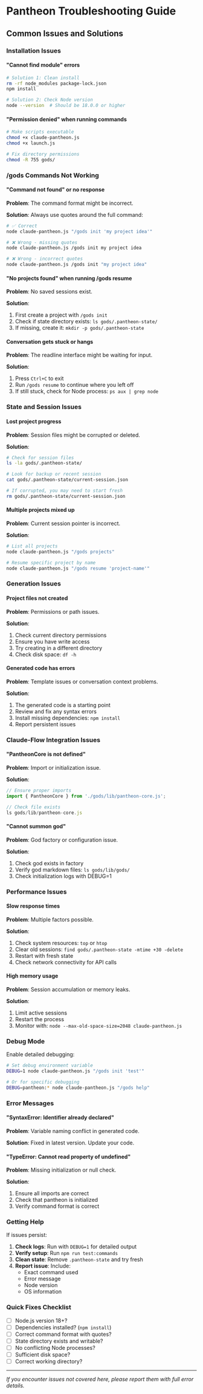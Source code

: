 # Pantheon Troubleshooting Guide

## Common Issues and Solutions

### Installation Issues

#### "Cannot find module" errors
```bash
# Solution 1: Clean install
rm -rf node_modules package-lock.json
npm install

# Solution 2: Check Node version
node --version  # Should be 18.0.0 or higher
```

#### "Permission denied" when running commands
```bash
# Make scripts executable
chmod +x claude-pantheon.js
chmod +x launch.js

# Fix directory permissions
chmod -R 755 gods/
```

### /gods Commands Not Working

#### "Command not found" or no response
**Problem**: The command format might be incorrect.

**Solution**: Always use quotes around the full command:
```bash
# ✅ Correct
node claude-pantheon.js "/gods init 'my project idea'"

# ❌ Wrong - missing quotes
node claude-pantheon.js /gods init my project idea

# ❌ Wrong - incorrect quotes
node claude-pantheon.js /gods init "my project idea"
```

#### "No projects found" when running /gods resume
**Problem**: No saved sessions exist.

**Solution**: 
1. First create a project with `/gods init`
2. Check if state directory exists: `ls gods/.pantheon-state/`
3. If missing, create it: `mkdir -p gods/.pantheon-state`

#### Conversation gets stuck or hangs
**Problem**: The readline interface might be waiting for input.

**Solution**:
1. Press `Ctrl+C` to exit
2. Run `/gods resume` to continue where you left off
3. If still stuck, check for Node process: `ps aux | grep node`

### State and Session Issues

#### Lost project progress
**Problem**: Session files might be corrupted or deleted.

**Solution**:
```bash
# Check for session files
ls -la gods/.pantheon-state/

# Look for backup or recent session
cat gods/.pantheon-state/current-session.json

# If corrupted, you may need to start fresh
rm gods/.pantheon-state/current-session.json
```

#### Multiple projects mixed up
**Problem**: Current session pointer is incorrect.

**Solution**:
```bash
# List all projects
node claude-pantheon.js "/gods projects"

# Resume specific project by name
node claude-pantheon.js "/gods resume 'project-name'"
```

### Generation Issues

#### Project files not created
**Problem**: Permissions or path issues.

**Solution**:
1. Check current directory permissions
2. Ensure you have write access
3. Try creating in a different directory
4. Check disk space: `df -h`

#### Generated code has errors
**Problem**: Template issues or conversation context problems.

**Solution**:
1. The generated code is a starting point
2. Review and fix any syntax errors
3. Install missing dependencies: `npm install`
4. Report persistent issues

### Claude-Flow Integration Issues

#### "PantheonCore is not defined"
**Problem**: Import or initialization issue.

**Solution**:
```javascript
// Ensure proper imports
import { PantheonCore } from './gods/lib/pantheon-core.js';

// Check file exists
ls gods/lib/pantheon-core.js
```

#### "Cannot summon god"
**Problem**: God factory or configuration issue.

**Solution**:
1. Check god exists in factory
2. Verify god markdown files: `ls gods/lib/gods/`
3. Check initialization logs with DEBUG=1

### Performance Issues

#### Slow response times
**Problem**: Multiple factors possible.

**Solution**:
1. Check system resources: `top` or `htop`
2. Clear old sessions: `find gods/.pantheon-state -mtime +30 -delete`
3. Restart with fresh state
4. Check network connectivity for API calls

#### High memory usage
**Problem**: Session accumulation or memory leaks.

**Solution**:
1. Limit active sessions
2. Restart the process
3. Monitor with: `node --max-old-space-size=2048 claude-pantheon.js`

### Debug Mode

Enable detailed debugging:
```bash
# Set debug environment variable
DEBUG=1 node claude-pantheon.js "/gods init 'test'"

# Or for specific debugging
DEBUG=pantheon:* node claude-pantheon.js "/gods help"
```

### Error Messages

#### "SyntaxError: Identifier already declared"
**Problem**: Variable naming conflict in generated code.

**Solution**: Fixed in latest version. Update your code.

#### "TypeError: Cannot read property of undefined"
**Problem**: Missing initialization or null check.

**Solution**:
1. Ensure all imports are correct
2. Check that pantheon is initialized
3. Verify command format is correct

### Getting Help

If issues persist:

1. **Check logs**: Run with `DEBUG=1` for detailed output
2. **Verify setup**: Run `npm run test:commands`
3. **Clean state**: Remove `.pantheon-state` and try fresh
4. **Report issue**: Include:
   - Exact command used
   - Error message
   - Node version
   - OS information

### Quick Fixes Checklist

- [ ] Node.js version 18+?
- [ ] Dependencies installed? (`npm install`)
- [ ] Correct command format with quotes?
- [ ] State directory exists and writable?
- [ ] No conflicting Node processes?
- [ ] Sufficient disk space?
- [ ] Correct working directory?

---

*If you encounter issues not covered here, please report them with full error details.*